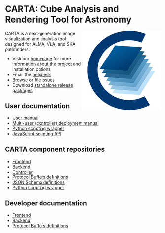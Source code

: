 # CARTA: Cube Analysis and Rendering Tool for Astronomy

<img align="right" src="cartaviewer.png">CARTA is a next-generation image visualization and analysis tool designed for ALMA, VLA, and SKA pathfinders.

* Visit our [homepage](https://cartavis.org/) for more information about the project and installation options
* Email the [helpdesk](mailto:support@carta.freshdesk.com)
* Browse or file [issues](https://github.com/CARTAvis/carta/issues)
* Download [standalone release packages](https://github.com/CARTAvis/carta/releases/latest)

## User documentation

* [User manual](https://carta.readthedocs.io)
* [Multi-user (controller) deployment manual](https://carta-controller.readthedocs.io)
* [Python scripting wrapper](https://carta-python.readthedocs.io)
* [JavaScript scripting API](https://cartavis.org/carta-frontend/api)

## CARTA component repositories

* [Frontend](https://github.com/CARTAvis/carta-frontend/)
* [Backend](https://github.com/CARTAvis/carta-backend/)
* [Controller](https://github.com/CARTAvis/carta-controller/)
* [Protocol Buffers definitions](https://github.com/CARTAvis/carta-protobuf/)
* [JSON Schema definitions](https://github.com/CARTAvis/schemas/)
* [Python scripting wrapper](https://github.com/CARTAvis/carta-python/)

## Developer documentation

* [Frontend](https://cartavis.org/carta-frontend/)
* [Backend](https://cartavis.org/carta-backend/)
* [Protocol Buffers definitions](https://carta-protobuf.readthedocs.io)
